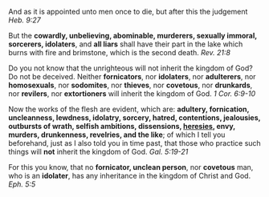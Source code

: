 [x]: # (<!-- markdownlint-disable MD041 -->)

And as it is appointed unto men once to die, but after this the judgement *Heb.&nbsp;9:27*

But the **cowardly, unbelieving, abominable, murderers, sexually immoral, sorcerers, idolaters**, and **all liars** shall have their part in the lake which burns with fire and brimstone, which is the second death. *Rev.&nbsp;21:8*

Do you not know that the unrighteous will not inherit the kingdom of God? Do not be deceived. Neither **fornicators**, nor **idolaters**, nor **adulterers**, nor **homosexuals**, nor **sodomites**, nor **thieves**, nor **covetous**, nor **drunkards**, nor **revilers**, nor **extortioners** will inherit the kingdom of God. *1&nbsp;Cor.&nbsp;6:9-10*

Now the works of the flesh are evident, which are: **adultery, fornication, uncleanness, lewdness, idolatry, sorcery, hatred, contentions, jealousies, outbursts of wrath, selfish ambitions, dissensions, [heresies](heresies.html), envy, murders, drunkenness, revelries, and the like**; of which I tell you beforehand, just as I also told you in time past, that those who practice such things will **not** inherit the kingdom of God. *Gal.&nbsp;5:19-21*

For this you know, that no **fornicator, unclean person**, nor **covetous** man, who is an **idolater**, has any inheritance in the kingdom of Christ and God. *Eph.&nbsp;5:5*

